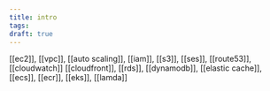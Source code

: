 ```yaml
---
title: intro
tags: 
draft: true
---
```

[[ec2]], [[vpc]], [[auto scaling]], [[iam]], [[s3]], [[ses]], [[route53]], [[cloudwatch]]
[[cloudfront]], [[rds]], [[dynamodb]], [[elastic cache]], [[ecs]], [[ecr]], [[eks]], [[lamda]]